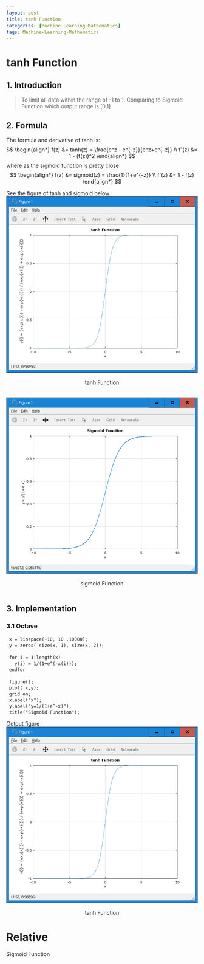 ```yaml
---
layout: post
title: tanh Function
categories: [Machine-Learning-Mathematics]
tags: Machine-Learning-Mathematics
---
```



# tanh Function


## 1. Introduction
> To limit all data within the range of -1 to 1. Comparing to Sigmoid Function which output range is [0,1]

## 2. Formula
The formula and derivative of tanh is:
$$
\begin{align*}
f(z)  &= tanh(z) = \frac{e^z - e^{-z}}{e^z+e^{-z}} \\
f'(z) &= 1 - (f(z))^2
\end{align*}
$$
where as the sigmoid function is pretty close
$$
\begin{align*}
f(z)  &= sigmoid(z) = \frac{1}{1+e^{-z}} \\
f'(z) &= 1 - f(z)
\end{align*}
$$

See the figure of tanh and sigmoid below.
![tanh](https://raw.githubusercontent.com/JasonDean-1/MarkdownPhoto/c0f683d49f1d3f2d5383d25566d4f490c552645d/__Blog/__Personal%20Understanding/Mathematics/images/tanh.png)
<center>tanh Function</center>
</br>

![sigmoid](https://raw.githubusercontent.com/JasonDean-1/MarkdownPhoto/2f13c175c89fc02793cef19d6cb2223d548479d3/__Blog/__Personal%20Understanding/Mathematics/images/sigmoid.png)
<center>sigmoid Function</center>
</br>



## 3. Implementation
### 3.1 Octave
```
 x = linspace(-10, 10 ,10000);
 y = zeros( size(x, 1), size(x, 2));

 for i = 1:length(x)
   y(i) = 1/(1+e^(-x(i)));
 endfor

 figure();
 plot( x,y);
 grid on;
 xlabel("x");
 ylabel("y=1/(1+e^-x)");
 title("Sigmoid Function");
```

Output figure
![tanh](https://raw.githubusercontent.com/JasonDean-1/MarkdownPhoto/c0f683d49f1d3f2d5383d25566d4f490c552645d/__Blog/__Personal%20Understanding/Mathematics/images/tanh.png)
<center>tanh Function</center>



# Relative
Sigmoid Function
